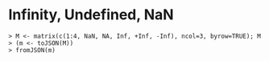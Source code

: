 # Infinity, Undefined, NaN

    
```
> M <- matrix(c(1:4, NaN, NA, Inf, +Inf, -Inf), ncol=3, byrow=TRUE); M
> (m <- toJSON(M)) 
> fromJSON(m)
```

```
```

```
```

